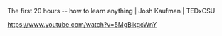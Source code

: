 The first 20 hours -- how to learn anything | Josh Kaufman | TEDxCSU

https://www.youtube.com/watch?v=5MgBikgcWnY